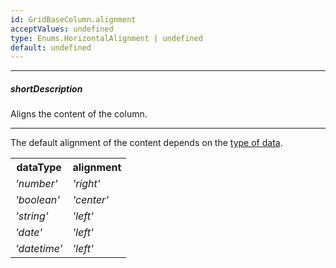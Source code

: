 ```yaml
---
id: GridBaseColumn.alignment
acceptValues: undefined
type: Enums.HorizontalAlignment | undefined
default: undefined
---
```

---
##### shortDescription
Aligns the content of the column.

---
The default alignment of the content depends on the [type of data](/api-reference/_hidden/GridBaseColumn/dataType.md '{basewidgetpath}/Configuration/columns/#dataType'). 

<table class="dx-table">
  <tr>
    <th>dataType</th>
    <th>alignment</th>
  </tr>
  <tr>
    <td><i>'number'</i></td>
    <td><i>'right'</i></td>
  </tr>
  <tr>
    <td><i>'boolean'</i></td>
    <td><i>'center'</i></td>
  </tr>
  <tr>
    <td><i>'string'</i></td>
    <td><i>'left'</i></td>
  </tr>
  <tr>
    <td><i>'date'</i></td>
    <td><i>'left'</i></td>
  </tr>
  <tr>
    <td><i>'datetime'</i></td>
    <td><i>'left'</i></td>
  </tr>
</table>
